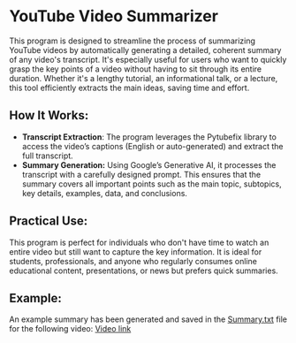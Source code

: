 # YouTube Video Summarizer
This program is designed to streamline the process of summarizing YouTube videos by automatically generating a detailed, coherent summary of any video's transcript. It's especially useful for users who want to quickly grasp the key points of a video without having to sit through its entire duration. Whether it's a lengthy tutorial, an informational talk, or a lecture, this tool efficiently extracts the main ideas, saving time and effort.

## How It Works:
- **Transcript Extraction**: The program leverages the Pytubefix library to access the video’s captions (English or auto-generated) and extract the full transcript.
- **Summary Generation:** Using Google’s Generative AI, it processes the transcript with a carefully designed prompt. This ensures that the summary covers all important points such as the main topic, subtopics, key details, examples, data, and conclusions.

## Practical Use:
This program is perfect for individuals who don't have time to watch an entire video but still want to capture the key information. It is ideal for students, professionals, and anyone who regularly consumes online educational content, presentations, or news but prefers quick summaries.

## Example:
An example summary has been generated and saved in the [Summary.txt](./Summary.txt) file for the following video: [Video link](https://youtu.be/wawMjJUCMVw?si=lEdu7SuNy3btbCBS)
